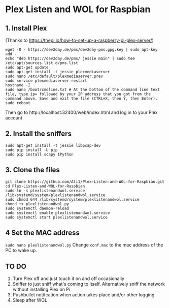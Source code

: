 # Plex Listen and WOL for Raspbian

## 1. Install Plex

(Thanks to https://thepi.io/how-to-set-up-a-raspberry-pi-plex-server/)
```
wget -O - https://dev2day.de/pms/dev2day-pms.gpg.key | sudo apt-key add -
echo "deb https://dev2day.de/pms/ jessie main" | sudo tee /etc/apt/sources.list.d/pms.list
sudo apt-get update
sudo apt-get install -t jessie plexmediaserver
sudo nano /etc/default/plexmediaserver.prev
sudo service plexmediaserver restart
hostname -I
sudo nano /boot/cmdline.txt # At the bottom of the command line text file, type ip= followed by your IP address that you got from the command above. Save and exit the file (CTRL+X, then Y, then Enter).
sudo reboot
```
Then go to http://localhost:32400/web/index.html and log in to your Plex account


## 2. Install the sniffers
```
sudo apt-get install -t jessie libpcap-dev
sudo pip install -U pip
sudo pip install scapy IPython
```

## 3. Clone the files
```
git clone https://github.com/Ali1/Plex-Listen-and-WOL-for-Raspbian.git
cd Plex-Listen-and-WOL-for-Raspbian
sudo ln -s plexlistenandwol.service /lib/systemd/system/plexlistenandwol.service
sudo chmod 644 /lib/systemd/system/plexlistenandwol.service
chmod +x plexlistenandwol.py
sudo systemctl daemon-reload
sudo systemctl enable plexlistenandwol.service
sudo systemctl start plexlistenandwol.service
```
## 4 Set the MAC address
```sudo nano plexlistenandwol.py```
Change ```conf.mac``` to the mac address of the PC to wake up.

## TO DO
1. Turn Plex off and just touch it on and off occasionally
2. Sniffer to just sniff what's coming to itself. Alternatively sniff the network without installing Plex on Pi
3. Pushbullet notifcation when action takes place and/or other logging
4. Sleep after WOL
